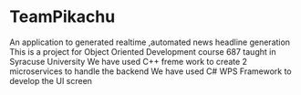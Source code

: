 # TeamPikachu
An application to generated realtime ,automated news headline generation 
This is a project for Object Oriented Development course 687 taught in Syracuse University
We have used C++ freme work to create 2 microservices to handle the backend
We have used C# WPS Framework to develop the UI screen

